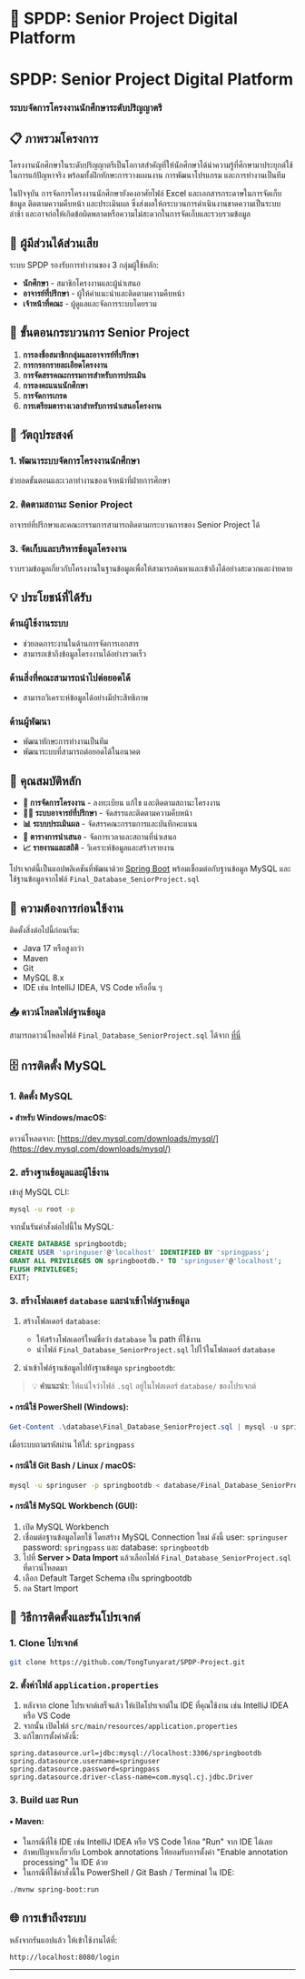 # 🌱 SPDP: Senior Project Digital Platform

# SPDP: Senior Project Digital Platform
### ระบบจัดการโครงงานนักศึกษาระดับปริญญาตรี

## 📋 ภาพรวมโครงการ

โครงงานนักศึกษาในระดับปริญญาตรีเป็นโอกาสสำคัญที่ให้นักศึกษาได้นำความรู้ที่ศึกษามาประยุกต์ใช้ในการแก้ปัญหาจริง พร้อมทั้งฝึกทักษะการวางแผนงาน การพัฒนาโปรแกรม และการทำงานเป็นทีม

ในปัจจุบัน การจัดการโครงงานนักศึกษายังคงอาศัยไฟล์ Excel และเอกสารกระดาษในการจัดเก็บข้อมูล ติดตามความคืบหน้า และประเมินผล ซึ่งส่งผลให้กระบวนการดำเนินงานขาดความเป็นระบบ ล่าช้า และอาจก่อให้เกิดข้อผิดพลาดหรือความไม่สะดวกในการจัดเก็บและรวบรวมข้อมูล

## 👥 ผู้มีส่วนได้ส่วนเสีย

ระบบ SPDP รองรับการทำงานของ 3 กลุ่มผู้ใช้หลัก:

- **นักศึกษา** - สมาชิกโครงงานและผู้นำเสนอ
- **อาจารย์ที่ปรึกษา** - ผู้ให้คำแนะนำและติดตามความคืบหน้า
- **เจ้าหน้าที่คณะ** - ผู้ดูแลและจัดการระบบโดยรวม

## 🔄 ขั้นตอนกระบวนการ Senior Project

1. **การลงชื่อสมาชิกกลุ่มและอาจารย์ที่ปรึกษา**
2. **การกรอกรายละเอียดโครงงาน**
3. **การจัดสรรคณะกรรมการสำหรับการประเมิน**
4. **การลงคะแนนนักศึกษา**
5. **การจัดการเกรด**
6. **การเตรียมตารางเวลาสำหรับการนำเสนอโครงงาน**

## 🎯 วัตถุประสงค์

### 1. พัฒนาระบบจัดการโครงงานนักศึกษา
ช่วยลดขั้นตอนและเวลาทำงานของเจ้าหน้าที่ฝ่ายการศึกษา

### 2. ติดตามสถานะ Senior Project
อาจารย์ที่ปรึกษาและคณะกรรมการสามารถติดตามกระบวนการของ Senior Project ได้

### 3. จัดเก็บและบริหารข้อมูลโครงงาน
รวบรวมข้อมูลเกี่ยวกับโครงงานในฐานข้อมูลเพื่อให้สามารถค้นหาและเข้าถึงได้อย่างสะดวกและง่ายดาย

## 💡 ประโยชน์ที่ได้รับ

### ด้านผู้ใช้งานระบบ
- ช่วยลดภาระงานในด้านการจัดการเอกสาร
- สามารถเข้าถึงข้อมูลโครงงานได้อย่างรวดเร็ว

### ด้านสิ่งที่คณะสามารถนำไปต่อยอดได้
- สามารถวิเคราะห์ข้อมูลได้อย่างมีประสิทธิภาพ

### ด้านผู้พัฒนา
- พัฒนาทักษะการทำงานเป็นทีม
- พัฒนาระบบที่สามารถต่อยอดได้ในอนาคต

## 📱 คุณสมบัติหลัก

- **📝 การจัดการโครงงาน** - ลงทะเบียน แก้ไข และติดตามสถานะโครงงาน
- **👨‍🏫 ระบบอาจารย์ที่ปรึกษา** - จัดสรรและติดตามความคืบหน้า
- **📊 ระบบประเมินผล** - จัดสรรคณะกรรมการและบันทึกคะแนน
- **📅 ตารางการนำเสนอ** - จัดการเวลาและสถานที่นำเสนอ
- **📈 รายงานและสถิติ** - วิเคราะห์ข้อมูลและสร้างรายงาน


โปรเจกต์นี้เป็นแอปพลิเคชันที่พัฒนาด้วย [Spring Boot](https://spring.io/projects/spring-boot) พร้อมเชื่อมต่อกับฐานข้อมูล MySQL และใช้ฐานข้อมูลจากไฟล์ `Final_Database_SeniorProject.sql`

## 🔧 ความต้องการก่อนใช้งาน

ติดตั้งสิ่งต่อไปนี้ก่อนเริ่ม:

* Java 17 หรือสูงกว่า
* Maven
* Git
* MySQL 8.x
* IDE เช่น IntelliJ IDEA, VS Code หรืออื่น ๆ
  

### 📥 ดาวน์โหลดไฟล์ฐานข้อมูล

สามารถดาวน์โหลดไฟล์ `Final_Database_SeniorProject.sql` ได้จาก [ที่นี่](https://github.com/TongTunyarat/SPDP-Project/blob/main/database/Final_Database_SeniorProject.sql)


## 🗄 การติดตั้ง MySQL

### 1. ติดตั้ง MySQL

#### ▪️ สำหรับ Windows/macOS:

ดาวน์โหลดจาก: [https://dev.mysql.com/downloads/mysql/](https://dev.mysql.com/downloads/mysql/)


### 2. สร้างฐานข้อมูลและผู้ใช้งาน

เข้าสู่ MySQL CLI:

```bash
mysql -u root -p
```

จากนั้นรันคำสั่งต่อไปนี้ใน MySQL:

```sql
CREATE DATABASE springbootdb;
CREATE USER 'springuser'@'localhost' IDENTIFIED BY 'springpass';
GRANT ALL PRIVILEGES ON springbootdb.* TO 'springuser'@'localhost';
FLUSH PRIVILEGES;
EXIT;
```


### 3. สร้างโฟลเดอร์ `database` และนำเข้าไฟล์ฐานข้อมูล

1. สร้างโฟลเดอร์ `database`:

   * ให้สร้างโฟลเดอร์ใหม่ชื่อว่า `database` ใน path ที่ใช้งาน
   * นำไฟล์ `Final_Database_SeniorProject.sql` ไปไว้ในโฟลเดอร์ `database`

2. นำเข้าไฟล์ฐานข้อมูลไปยังฐานข้อมูล `springbootdb`:
   
> 💡 **คำแนะนำ**: ให้แน่ใจว่าไฟล์ `.sql` อยู่ในโฟลเดอร์ `database/` ของโปรเจกต์

#### ▪️ กรณีใช้ **PowerShell (Windows)**:

```powershell
Get-Content .\database\Final_Database_SeniorProject.sql | mysql -u springuser -p springbootdb
```

เมื่อระบบถามรหัสผ่าน ให้ใส่: `springpass`

#### ▪️ กรณีใช้ **Git Bash / Linux / macOS**:

```bash
mysql -u springuser -p springbootdb < database/Final_Database_SeniorProject.sql
```

#### ▪️ กรณีใช้ **MySQL Workbench** (GUI):

1. เปิด MySQL Workbench
2. เชื่อมต่อฐานข้อมูลโดยใช้ โดยสร้าง MySQL Connection ใหม่ ดังนี้ user: `springuser` password: `springpass` และ database: `springbootdb`
3. ไปที่ **Server > Data Import** แล้วเลือกไฟล์ `Final_Database_SeniorProject.sql` ที่ดาวน์โหลดมา
4. เลือก Default Target Schema เป็น springbootdb
5. กด Start Import


## 🚀 วิธีการติดตั้งและรันโปรเจกต์

### 1. Clone โปรเจกต์

```bash
git clone https://github.com/TongTunyarat/SPDP-Project.git
```

### 2. ตั้งค่าไฟล์ `application.properties`

1. หลังจาก clone โปรเจกต์เสร็จแล้ว ให้เปิดโปรเจกต์ใน IDE ที่คุณใช้งาน เช่น IntelliJ IDEA หรือ VS Code
2. จากนั้น เปิดไฟล์ `src/main/resources/application.properties`
3. แก้ไขการตั้งค่าดังนี้:

```properties
spring.datasource.url=jdbc:mysql://localhost:3306/springbootdb
spring.datasource.username=springuser
spring.datasource.password=springpass
spring.datasource.driver-class-name=com.mysql.cj.jdbc.Driver
```

### 3. Build และ Run

#### ▪️ Maven:

* ในกรณีที่ใช้ IDE เช่น IntelliJ IDEA หรือ VS Code ให้กด "Run" จาก IDE ได้เลย
* ถ้าพบปัญหาเกี่ยวกับ Lombok annotations ให้ยอมรับการตั้งค่า "Enable annotation processing" ใน IDE ด้วย
* ในกรณีที่ใช้คำสั่งนี้ใน PowerShell / Git Bash / Terminal ใน IDE:

```bash
./mvnw spring-boot:run
```


## 🌐 การเข้าถึงระบบ

หลังจากรันแอปแล้ว ให้เข้าใช้งานได้ที่:

```
http://localhost:8080/login
```

---

